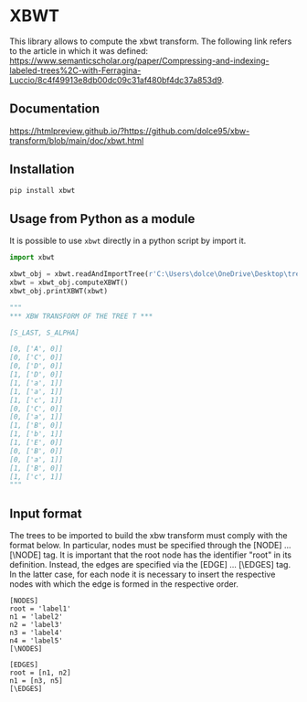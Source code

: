 # XBWT

This library allows to compute the xbwt transform. The following link refers to the article in which it was defined: https://www.semanticscholar.org/paper/Compressing-and-indexing-labeled-trees%2C-with-Ferragina-Luccio/8c4f49913e8db00dc09c31af480bf4dc37a853d9.

## Documentation

https://htmlpreview.github.io/?https://github.com/dolce95/xbw-transform/blob/main/doc/xbwt.html

## Installation

```bash
pip install xbwt
```

## Usage from Python as a module
It is possible to use `xbwt` directly in a python script by import it.

```python
import xbwt

xbwt_obj = xbwt.readAndImportTree(r'C:\Users\dolce\OneDrive\Desktop\tree.txt')
xbwt = xbwt_obj.computeXBWT()
xbwt_obj.printXBWT(xbwt)

"""
*** XBW TRANSFORM OF THE TREE T *** 

[S_LAST, S_ALPHA]

[0, ['A', 0]]
[0, ['C', 0]]
[0, ['D', 0]]
[1, ['D', 0]]
[1, ['a', 1]]
[1, ['a', 1]]
[1, ['c', 1]]
[0, ['C', 0]]
[0, ['a', 1]]
[1, ['B', 0]]
[1, ['b', 1]]
[1, ['E', 0]]
[0, ['B', 0]]
[0, ['a', 1]]
[1, ['B', 0]]
[1, ['c', 1]]
"""
```

## Input format

The trees to be imported to build the xbw transform must comply with the format below. In particular, nodes must be specified through the [NODE] ... [\NODE] tag. It is important that the root node has the identifier "root" in its definition. Instead, the edges are specified via the [EDGE] ... [\EDGES] tag. In the latter case, for each node it is necessary to insert the respective nodes with which the edge is formed in the respective order.

```
[NODES]
root = 'label1'
n1 = 'label2'
n2 = 'label3'
n3 = 'label4'
n4 = 'label5'
[\NODES]

[EDGES]
root = [n1, n2]
n1 = [n3, n5]
[\EDGES]
```

